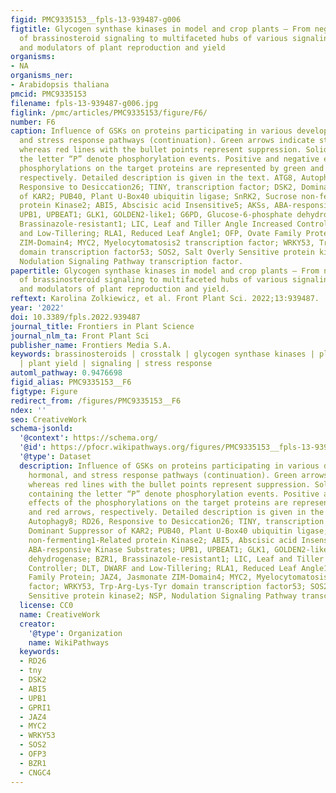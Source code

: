 ```yaml
---
figid: PMC9335153__fpls-13-939487-g006
figtitle: Glycogen synthase kinases in model and crop plants – From negative regulators
  of brassinosteroid signaling to multifaceted hubs of various signaling pathways
  and modulators of plant reproduction and yield
organisms:
- NA
organisms_ner:
- Arabidopsis thaliana
pmcid: PMC9335153
filename: fpls-13-939487-g006.jpg
figlink: /pmc/articles/PMC9335153/figure/F6/
number: F6
caption: Influence of GSKs on proteins participating in various developmental, hormonal,
  and stress response pathways (continuation). Green arrows indicate stimulation,
  whereas red lines with the bullet points represent suppression. Solid circles containing
  the letter “P” denote phosphorylation events. Positive and negative effects of the
  phosphorylations on the target proteins are represented by green and red arrows,
  respectively. Detailed description is given in the text. ATG8, Autophagy8; RD26,
  Responsive to Desiccation26; TINY, transcription factor; DSK2, Dominant Suppressor
  of KAR2; PUB40, Plant U-Box40 ubiquitin ligase; SnRK2, Sucrose non-fermenting1-Related
  protein Kinase2; ABI5, Abscisic acid Insensitive5; AKSs, ABA-responsive Kinase Substrates;
  UPB1, UPBEAT1; GLK1, GOLDEN2-like1; G6PD, Glucose-6-phosphate dehydrogenase; BZR1,
  Brassinazole-resistant1; LIC, Leaf and Tiller Angle Increased Controller; DLT, DWARF
  and Low-Tillering; RLA1, Reduced Leaf Angle1; OFP, Ovate Family Protein; JAZ4, Jasmonate
  ZIM-Domain4; MYC2, Myelocytomatosis2 transcription factor; WRKY53, Trp-Arg-Lys-Tyr
  domain transcription factor53; SOS2, Salt Overly Sensitive protein kinase2; NSP,
  Nodulation Signaling Pathway transcription factor.
papertitle: Glycogen synthase kinases in model and crop plants – From negative regulators
  of brassinosteroid signaling to multifaceted hubs of various signaling pathways
  and modulators of plant reproduction and yield.
reftext: Karolina Zolkiewicz, et al. Front Plant Sci. 2022;13:939487.
year: '2022'
doi: 10.3389/fpls.2022.939487
journal_title: Frontiers in Plant Science
journal_nlm_ta: Front Plant Sci
publisher_name: Frontiers Media S.A.
keywords: brassinosteroids | crosstalk | glycogen synthase kinases | plant reproduction
  | plant yield | signaling | stress response
automl_pathway: 0.9476698
figid_alias: PMC9335153__F6
figtype: Figure
redirect_from: /figures/PMC9335153__F6
ndex: ''
seo: CreativeWork
schema-jsonld:
  '@context': https://schema.org/
  '@id': https://pfocr.wikipathways.org/figures/PMC9335153__fpls-13-939487-g006.html
  '@type': Dataset
  description: Influence of GSKs on proteins participating in various developmental,
    hormonal, and stress response pathways (continuation). Green arrows indicate stimulation,
    whereas red lines with the bullet points represent suppression. Solid circles
    containing the letter “P” denote phosphorylation events. Positive and negative
    effects of the phosphorylations on the target proteins are represented by green
    and red arrows, respectively. Detailed description is given in the text. ATG8,
    Autophagy8; RD26, Responsive to Desiccation26; TINY, transcription factor; DSK2,
    Dominant Suppressor of KAR2; PUB40, Plant U-Box40 ubiquitin ligase; SnRK2, Sucrose
    non-fermenting1-Related protein Kinase2; ABI5, Abscisic acid Insensitive5; AKSs,
    ABA-responsive Kinase Substrates; UPB1, UPBEAT1; GLK1, GOLDEN2-like1; G6PD, Glucose-6-phosphate
    dehydrogenase; BZR1, Brassinazole-resistant1; LIC, Leaf and Tiller Angle Increased
    Controller; DLT, DWARF and Low-Tillering; RLA1, Reduced Leaf Angle1; OFP, Ovate
    Family Protein; JAZ4, Jasmonate ZIM-Domain4; MYC2, Myelocytomatosis2 transcription
    factor; WRKY53, Trp-Arg-Lys-Tyr domain transcription factor53; SOS2, Salt Overly
    Sensitive protein kinase2; NSP, Nodulation Signaling Pathway transcription factor.
  license: CC0
  name: CreativeWork
  creator:
    '@type': Organization
    name: WikiPathways
  keywords:
  - RD26
  - tny
  - DSK2
  - ABI5
  - UPB1
  - GPRI1
  - JAZ4
  - MYC2
  - WRKY53
  - SOS2
  - OFP3
  - BZR1
  - CNGC4
---
```


